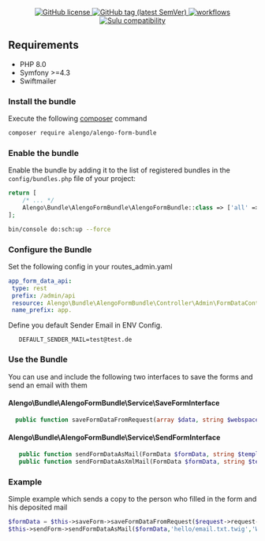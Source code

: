 <p align="center">
    <a href="https://github.com/sulu/sulu/blob/master/LICENSE" target="_blank">
        <img src="https://img.shields.io/github/license/alengodev/alengoFormBundle?style=flat-square" alt="GitHub license">
    </a>
    <a href="https://github.com/sulu/sulu/releases" target="_blank">
        <img src="https://img.shields.io/github/v/tag/alengodev/alengoFormBundle?style=flat-square" alt="GitHub tag (latest SemVer)">
    </a>
    <a href="https://github.com/TheCadien/SuluNewsBundle/actions" target="_blank">
        <img src="https://img.shields.io/github/workflow/status/alengodev/alengoFormBundle/PHP?style=flat-square" alt="workflows">
    </a>    
    <a href="https://github.com/sulu/sulu/releases" target="_blank">
        <img src="https://img.shields.io/badge/sulu%20compatibility-%3E=2.3-52b6ca.svg" alt="Sulu compatibility">
    </a>    
</p>

## Requirements

* PHP 8.0
* Symfony >=4.3
* Swiftmailer

### Install the bundle

Execute the following [composer](https://getcomposer.org/) command

```bash
composer require alengo/alengo-form-bundle
```


### Enable the bundle

Enable the bundle by adding it to the list of registered bundles in the `config/bundles.php` file of your project:

 ```php
 return [
     /* ... */
     Alengo\Bundle\AlengoFormBundle\AlengoFormBundle::class => ['all' => true],
 ];
 ```

```bash
bin/console do:sch:up --force
```


### Configure the Bundle

Set the following config in your routes_admin.yaml

 ```yaml
app_form_data_api:
  type: rest
  prefix: /admin/api
  resource: Alengo\Bundle\AlengoFormBundle\Controller\Admin\FormDataController
  name_prefix: app.
 ```

Define you default Sender Email in ENV Config.
 ```.dotenv
    DEFAULT_SENDER_MAIL=test@test.de
 ```



### Use the Bundle

You can use and include the following two interfaces to save the forms and send an email with them


#### Alengo\Bundle\AlengoFormBundle\Service\SaveFormInterface
 ```php
   public function saveFormDataFromRequest(array $data, string $webspace, string $location, string $category, string $receiverMail = NULL, bool $copy = false): FormData;

 ```
#### Alengo\Bundle\AlengoFormBundle\Service\SendFormInterface
 ```php
    public function sendFormDataAsMail(FormData $formData, string $template, string $title, string $receiverMail);
    public function sendFormDataAsXmlMail(FormData $formData, string $template, string $title, string $receiverMail);
 ```

### Example

Simple example which sends a copy to the person who filled in the form and his deposited mail
 ```php
$formData = $this->saveForm->saveFormDataFromRequest($request->request->all(),$request->get('_sulu')->getAttribute('webspace')->getKey(),$request->getLocale(),'contact',NULL,true);
$this->sendForm->sendFormDataAsMail($formData,'hello/email.txt.twig','Welcome Mail');
 ```